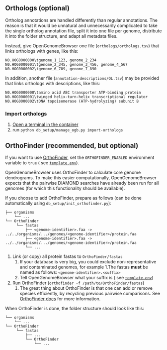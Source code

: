 ## Orthologs (optional)

Ortholog annotations are handled differently than regular annotations. The reason is that it would be unnatural and unnecessarily complicated to take
the single ortholog annotation file, split it into one file per genome, distribute it into the folder structure, and adapt all metadata files.

Instead, give OpenGenomeBrowser one file (`orthologs/orthologs.tsv`) that links orthologs with genes, like this:

```
N0.HOG0000000\tgenome_1_123, genome_2_234
N0.HOG0000001\tgenome_2_345, genome_3_456, genome_4_567
N0.HOG0000002\tgenome_6_789, genome_7_890
```

In addition, another file (`annotation-descriptions/OL.tsv`) may be provided that links orthologs with descriptions, like this:

```
N0.HOG0000000\tamino acid ABC transporter ATP-binding protein
N0.HOG0000001\twinged helix-turn-helix transcriptional regulator
N0.HOG0000002\tDNA topoisomerase (ATP-hydrolyzing) subunit B
```

### Import orthologs

1. [Open a terminal in the container](https://github.com/opengenomebrowser/opengenomebrowser-docker-template#open-a-terminal-in-the-container)
1. run `python db_setup/manage_ogb.py import-orthologs`

## OrthoFinder (recommended, but optional)

If you want to use [OrthoFinder](https://github.com/davidemms/OrthoFinder), set the `ORTHOFINDER_ENABLED` environment variable to `true` (
see [`template.env`](https://github.com/opengenomebrowser/opengenomebrowser-docker-template/blob/main/production-template.env)).

OpenGenomeBrowser uses OrthoFinder to calculate core genome dendrograms. To make this easier computationally, OpenGenomeBrowser expects that the
pairwise DIAMOND searches have already been run for all genomes
(for which this functionality should be available).

If you choose to add OrthoFinder, prepare as follows (can be done automatically using `db_setup/init_orthofinder.py`):

```
├── organisms
    └── ...
└── OrthoFinder
     └── fastas
         ├── <genome-identifier>.faa -> ../../organisms/.../genomes/<genome-identifier>/protein.faa
         ├── <genome-identifier>.faa -> ../../organisms/.../genomes/<genome-identifier>/protein.faa
         └── ...
```

1. Link (or copy) all protein fastas to `OrthoFinder/fastas`
    1. If your database is very big, you could exclude non-representative and contaminated genomes, for example 1.The fastas **must** be named as
       follows: `<genome-identifier>.<suffix>`
    1. Tell OpenGenomeBrowser what your suffix is (
       see [`template.env`](https://github.com/opengenomebrowser/opengenomebrowser-docker-template/blob/main/production-template.env))
1. Run OrthoFinder (`orthofinder -f /path/to/OrthoFinder/fastas`)
    1. The great thing about OrthoFinder is that one can add or remove species efficiently, by recycling previous pairwise comparisons.
       See [OrthoFinder docs](https://github.com/davidemms/OrthoFinder#advanced-usage) for more information.

When OrthoFinder is done, the folder structure should look like this:

```
└── organisms
    └── ...
└── OrthoFinder
     └── fastas
         ├── ...
         └── OrthoFinder
             └── ...
```
